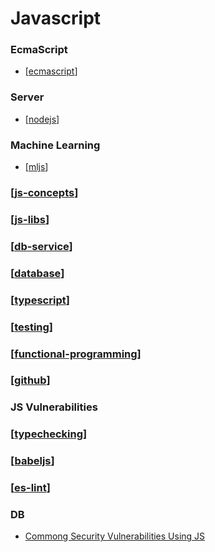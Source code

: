 # Javascript

### EcmaScript

- [[ecmascript]]

### Server

- [[nodejs]]

### Machine Learning

- [[mljs]]

### [[js-concepts]]

### [[js-libs]]

### [[db-service]]

### [[database]]

### [[typescript]]

### [[testing]]

### [[functional-programming]]

### [[github]]

### JS Vulnerabilities

### [[typechecking]]

### [[babeljs]]

### [[es-lint]]

### DB

- [Commong Security Vulnerabilities Using JS](https://www.securecoding.com/most-common-security-vulnerabilities-using-javascript/?ck_subscriber_id=963411583)

[//begin]: # "Autogenerated link references for markdown compatibility"
[ecmascript]: ecmascript/ecmascript "Ecmascript"
[nodejs]: nodejs/nodejs "Node JS"
[mljs]: mljs/mljs "ML for JS"
[js-concepts]: js-concepts/js-concepts "JS Concepts"
[js-libs]: js-libs/js-libs "JS Libs"
[db-service]: ../db-service/db-service "DB as a Service"
[database]: ../database/database "Database"
[typescript]: typechecking/typescript/typescript "TypeScript"
[testing]: testing/testing "Testing"
[functional-programming]: ../functional-programming/functional-programming "Functional Programming"
[github]: ../github "Github"
[typechecking]: typechecking/typechecking "Typechecking"
[babeljs]: js-libs/babeljs/babeljs "Babel JS"
[es-lint]: es-lint "ES Lint"
[//end]: # "Autogenerated link references"
